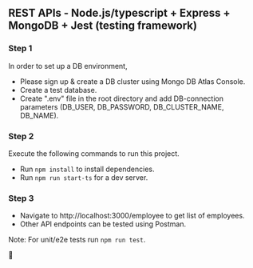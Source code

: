 ## REST APIs - Node.js/typescript + Express + MongoDB + Jest (testing framework)   

### Step 1
In order to set up a DB environment, 
- Please sign up & create a DB cluster using Mongo DB Atlas Console. 
- Create a test database.
- Create ".env" file in the root directory and add DB-connection parameters (DB_USER, DB_PASSWORD, DB_CLUSTER_NAME, DB_NAME). 

### Step 2
Execute the following commands to run this project.
- Run `npm install` to install dependencies.
- Run `npm run start-ts` for a dev server. 

### Step 3
- Navigate to http://localhost:3000/employee to get list of employees.
- Other API endpoints can be tested using Postman.

Note: For unit/e2e tests run `npm run test`. 

🙂

